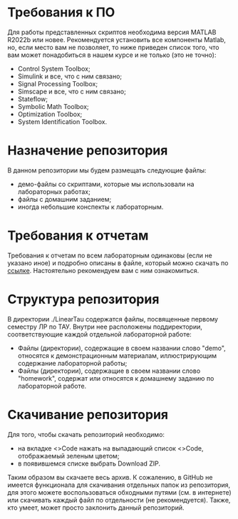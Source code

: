 # Требования к ПО
Для работы представленных скриптов необходима версия MATLAB R2022b или новее. Рекомендуется установить все компоненты Matlab, но, если место вам не позволяет, то ниже приведен список того, что вам может понадобиться в
нашем курсе и не только (это не точно):
- Control System Toolbox;
- Simulink и все, что с ним связано;
- Signal Processing Toolbox;
- Simscape и все, что с ним связано;
- Stateflow;
- Symbolic Math Toolbox;
- Optimization Toolbox;
- System Identification Toolbox.

# Назначение репозитория
В данном репозитории мы будем размещать следующие файлы:
- демо-файлы со скриптами, которые мы использовали на лабораторных работах;
- файлы с домашним заданием;
- иногда небольшие конспекты к лабораторным.

# Требования к отчетам
Требования к отчетам по всем лабораторным одинаковы (если не указано иное) и подробно описаны в файле, который можно скачать по [ссылке](https://github.com/BelloMak/TAU_Labs_2023/blob/main/HW_report_requirements.pdf). Настоятельно рекомендуем вам с ним ознакомиться.

# Структура репозитория
В директории ./LinearTau содержатся файлы, посвященные первому семестру ЛР по ТАУ. Внутри нее расположены поддиректории, соответствующие каждой отдельной лабораторной работе:
- Файлы (директории), содержащие в своем названии слово "demo", относятся к демонстрационным материалам, иллюстрирующим содержание лабораторной работы;
- Файлы (директории), содержащие в своем названии слово "homework", содержат или относятся к домашнему заданию по лабораторной работе.

# Скачивание репозитория
Для того, чтобы скачать репозиторий необходимо:
- на вкладке <>Code нажать на выпадающий список <>Code, отображаемый зеленым цветом;
- в появившемся списке выбрать Download ZIP.
  
Таким образом вы скачаете весь архив. К сожалению, в GitHub не имеется функционала для скачивания отдельных папок из репозитория, для этого можете воспользоваться обходными путями (см. в интернете) или скачивать каждый файл по отдельности (не рекомендуется).
Также, кто умеет, может просто заклонить данный репозиторий.
